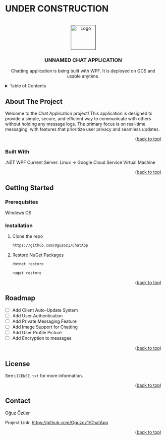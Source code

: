 # UNDER CONSTRUCTION 



<!-- PROJECT LOGO -->
<br />
<div align="center">
  <a href="">
    <img src="" alt="Logo" width="80" height="80">
  </a>

  <h3 align="center">UNNAMED CHAT APPLICATION</h3>

  <p align="center">
    Chatting application is being built with WPF. It is deployed on GCS and usable anytime. 
  </p>
</div>



<!-- TABLE OF CONTENTS -->
<details>
  <summary>Table of Contents</summary>
  <ol>
    <li>
      <a href="#about-the-project">About The Project</a>
      <ul>
        <li><a href="#built-with">Built With</a></li>
      </ul>
    </li>
    <li>
      <a href="#getting-started">Getting Started</a>
      <ul>
        <li><a href="#prerequisites">Prerequisites</a></li>
        <li><a href="#installation">Installation</a></li>
      </ul>
    </li>
    <li><a href="#usage">Usage</a></li>
    <li><a href="#roadmap">Roadmap</a></li>
    <li><a href="#license">License</a></li>
    <li><a href="#contact">Contact</a></li>
  </ol>
</details>



<!-- ABOUT THE PROJECT -->
## About The Project
Welcome to the Chat Application project! This application is designed to provide a simple, 
secure, and efficient way to communicate with others without holding any message logs. The primary focus is
on real-time messaging, with features that prioritize user privacy and seamless updates.
<p align="right">(<a href="#readme-top">back to top</a>)</p>



### Built With
.NET WPF
Current Server: Linux -> Google Cloud Service Virtual Machine

<p align="right">(<a href="#readme-top">back to top</a>)</p>



<!-- GETTING STARTED -->
## Getting Started


### Prerequisites

Windows OS

### Installation


1. Clone the repo
   ```sh
   https://github.com/Oguzoz1/ChatApp
   ```
2. Restore NuGet Packages
   ```sh
   dotnet restore
   ```
   ```sh
   nuget restore
   ```

<p align="right">(<a href="#readme-top">back to top</a>)</p>

<!-- ROADMAP -->
## Roadmap

- [ ] Add Client Auto-Update System
- [ ] Add User Authentication
- [ ] Add Private Messaging Feature
- [ ] Add Image Support for Chatting
- [ ] Add User Profile Picture
- [ ] Add Encryption to messages

<p align="right">(<a href="#readme-top">back to top</a>)</p>

<!-- LICENSE -->
## License

 See `LICENSE.txt` for more information.

<p align="right">(<a href="#readme-top">back to top</a>)</p>


<!-- CONTACT -->
## Contact

Oğuz Özüer

Project Link: https://github.com/Oguzoz1/ChatApp

<p align="right">(<a href="#readme-top">back to top</a>)</p>


